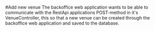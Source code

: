 #Add new venue
The backoffice web application wants to be able to communicate
with the RestApi applications POST-method in it's VenueController,
this so that a new venue can be created through the backoffice web
application and saved to the database.